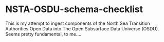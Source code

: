 # NSTA-OSDU-schema-checklist
This is my attempt to ingest components of the North Sea Transition Authorities Open Data into The Open Subsurface Data Universe (OSDU). Seems pretty fundamental, to me....
